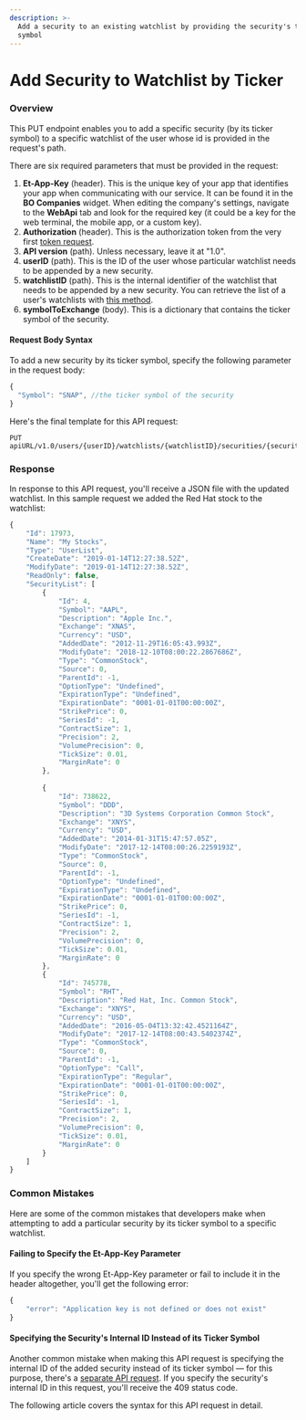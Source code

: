 ```yaml
---
description: >-
  Add a security to an existing watchlist by providing the security's ticker
  symbol
---
```


# Add Security to Watchlist by Ticker

### Overview

This PUT endpoint enables you to add a specific security \(by its ticker symbol\) to a specific watchlist of the user whose id is provided in the request's path. 

There are six required parameters that must be provided in the request:

1. **Et-App-Key** \(header\). This is the unique key of your app that identifies your app when communicating with our service. It can be found it in the **BO Companies** widget. When editing the company's settings, navigate to the **WebApi** tab and look for the required key \(it could be a key for the web terminal, the mobile app, or a custom key\).
2. **Authorization** \(header\). This is the authorization token from the very first [token request]().
3. **API version** \(path\). Unless necessary, leave it at "1.0".
4. **userID** \(path\). This is the ID of the user whose particular watchlist needs to be appended by a new security.
5. **watchlistID** \(path\). This is the internal identifier of the watchlist that needs to be appended by a new security. You can retrieve the list of a user's watchlists with [this method](../get-users-watchlist/).
6. **symbolToExchange** \(body\). This is a dictionary that contains the ticker symbol of the security. 

#### Request Body Syntax

To add a new security by its ticker symbol, specify the following parameter in the request body:

```javascript
{
  "Symbol": "SNAP", //the ticker symbol of the security
}
```

Here's the final template for this API request:

```text
PUT apiURL/v1.0/users/{userID}/watchlists/{watchlistID}/securities/{securityId}
```

### Response

In response to this API request, you'll receive a JSON file with the updated watchlist. In this sample request we added the Red Hat stock to the watchlist:

```javascript
{
    "Id": 17973,
    "Name": "My Stocks",
    "Type": "UserList",
    "CreateDate": "2019-01-14T12:27:38.52Z",
    "ModifyDate": "2019-01-14T12:27:38.52Z",
    "ReadOnly": false,
    "SecurityList": [
        {
            "Id": 4,
            "Symbol": "AAPL",
            "Description": "Apple Inc.",
            "Exchange": "XNAS",
            "Currency": "USD",
            "AddedDate": "2012-11-29T16:05:43.993Z",
            "ModifyDate": "2018-12-10T08:00:22.2867686Z",
            "Type": "CommonStock",
            "Source": 0,
            "ParentId": -1,
            "OptionType": "Undefined",
            "ExpirationType": "Undefined",
            "ExpirationDate": "0001-01-01T00:00:00Z",
            "StrikePrice": 0,
            "SeriesId": -1,
            "ContractSize": 1,
            "Precision": 2,
            "VolumePrecision": 0,
            "TickSize": 0.01,
            "MarginRate": 0
        },
        
        {
            "Id": 738622,
            "Symbol": "DDD",
            "Description": "3D Systems Corporation Common Stock",
            "Exchange": "XNYS",
            "Currency": "USD",
            "AddedDate": "2014-01-31T15:47:57.05Z",
            "ModifyDate": "2017-12-14T08:00:26.2259193Z",
            "Type": "CommonStock",
            "Source": 0,
            "ParentId": -1,
            "OptionType": "Undefined",
            "ExpirationType": "Undefined",
            "ExpirationDate": "0001-01-01T00:00:00Z",
            "StrikePrice": 0,
            "SeriesId": -1,
            "ContractSize": 1,
            "Precision": 2,
            "VolumePrecision": 0,
            "TickSize": 0.01,
            "MarginRate": 0
        },
        {
            "Id": 745778,
            "Symbol": "RHT",
            "Description": "Red Hat, Inc. Common Stock",
            "Exchange": "XNYS",
            "Currency": "USD",
            "AddedDate": "2016-05-04T13:32:42.4521164Z",
            "ModifyDate": "2017-12-14T08:00:43.5402374Z",
            "Type": "CommonStock",
            "Source": 0,
            "ParentId": -1,
            "OptionType": "Call",
            "ExpirationType": "Regular",
            "ExpirationDate": "0001-01-01T00:00:00Z",
            "StrikePrice": 0,
            "SeriesId": -1,
            "ContractSize": 1,
            "Precision": 2,
            "VolumePrecision": 0,
            "TickSize": 0.01,
            "MarginRate": 0
        }
    ]
}
```

### Common Mistakes

Here are some of the common mistakes that developers make when attempting to add a particular security by its ticker symbol to a specific watchlist.

#### Failing to Specify the Et-App-Key Parameter

If you specify the wrong Et-App-Key parameter or fail to include it in the header altogether, you'll get the following error:

```javascript
{
    "error": "Application key is not defined or does not exist"
}
```

#### Specifying  the Security's Internal ID Instead of its Ticker Symbol

Another common mistake when making this API request is specifying the internal ID of the added security instead of its ticker symbol — for this purpose, there's a [separate API request](../add-security-to-watchlist-by-id/). If you specify the security's internal ID in this request, you'll receive the 409 status code.

The following article covers the syntax for this API request in detail.


